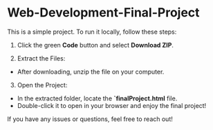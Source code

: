 # Web-Development-Final-Project

[Figma Prototype]: https://www.figma.com/design/80n0LkXPDzVpPWkrjJGAEA/Bloom-and-Whimsy?t=rZdsLBWZFMuxFHPZ-0
[Download Project ZIP]: https://github.com/giamana/Web-Development-Final-Project.git
This is a simple project. To run it locally, follow these steps:
  1. Click the green **Code** button and select **Download ZIP**.

  2. Extract the Files:
   - After downloading, unzip the file on your computer.

  3. Open the Project:
   - In the extracted folder, locate the **`finalProject.html** file.
   - Double-click it to open in your browser and enjoy the final project!

If you have any issues or questions, feel free to reach out!
